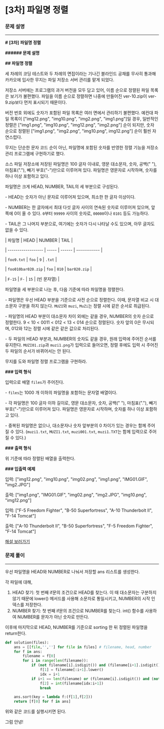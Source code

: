 # [3차] 파일명 정렬

### 문제 설명

---

**#** **[****3차****]** **파일명 정렬**



**###### 문제 설명**



**## 파일명 정렬**



세 차례의 코딩 테스트와 두 차례의 면접이라는 기나긴 블라인드 공채를 무사히 통과해 카카오에 입사한 무지는 파일 저장소 서버 관리를 맡게 되었다.



저장소 서버에는 프로그램의 과거 버전을 모두 담고 있어, 이름 순으로 정렬된 파일 목록은 보기가 불편했다. 파일을 이름 순으로 정렬하면 나중에 만들어진 ver-10.zip이 ver-9.zip보다 먼저 표시되기 때문이다.



버전 번호 외에도 숫자가 포함된 파일 목록은 여러 면에서 관리하기 불편했다. 예컨대 파일 목록이 ["img12.png", "img10.png", "img2.png", "img1.png"]일 경우, 일반적인 정렬은 ["img1.png", "img10.png", "img12.png", "img2.png"] 순이 되지만, 숫자 순으로 정렬된 ["img1.png", "img2.png", "img10.png", img12.png"] 순이 훨씬 자연스럽다.



무지는 단순한 문자 코드 순이 아닌, 파일명에 포함된 숫자를 반영한 정렬 기능을 저장소 관리 프로그램에 구현하기로 했다.



소스 파일 저장소에 저장된 파일명은 100 글자 이내로, 영문 대소문자, 숫자, 공백(" "), 마침표("."), 빼기 부호("-")만으로 이루어져 있다. 파일명은 영문자로 시작하며, 숫자를 하나 이상 포함하고 있다.



파일명은 크게 HEAD, NUMBER, TAIL의 세 부분으로 구성된다.



\- HEAD는 숫자가 아닌 문자로 이루어져 있으며, 최소한 한 글자 이상이다.

\- NUMBER는 한 글자에서 최대 다섯 글자 사이의 연속된 숫자로 이루어져 있으며, 앞쪽에 0이 올 수 있다. `0`부터 `99999` 사이의 숫자로, `00000`이나 `0101` 등도 가능하다.

\- TAIL은 그 나머지 부분으로, 여기에는 숫자가 다시 나타날 수도 있으며, 아무 글자도 없을 수 있다.



| 파일명       | HEAD | NUMBER | TAIL     |

| ------------------ | ----- | ------ | ------------ |

| `foo9.txt`     | `foo` | `9`  | `.txt`    |

| `foo010bar020.zip` | `foo` | `010` | `bar020.zip` |

| `F-15`       | `F-` | `15`  | (빈 문자열) |



파일명을 세 부분으로 나눈 후, 다음 기준에 따라 파일명을 정렬한다.



\- 파일명은 우선 HEAD 부분을 기준으로 사전 순으로 정렬한다. 이때, 문자열 비교 시 대소문자 구분을 하지 않는다. `MUZI`와 `muzi`, `MuZi`는 정렬 시에 같은 순서로 취급된다.

\- 파일명의 HEAD 부분이 대소문자 차이 외에는 같을 경우, NUMBER의 숫자 순으로 정렬한다. 9 < 10 < 0011 < 012 < 13 < 014 순으로 정렬된다. 숫자 앞의 0은 무시되며, 012와 12는 정렬 시에 같은 같은 값으로 처리된다.

\- 두 파일의 HEAD 부분과, NUMBER의 숫자도 같을 경우, 원래 입력에 주어진 순서를 유지한다. `MUZI01.zip`과 `muzi1.png`가 입력으로 들어오면, 정렬 후에도 입력 시 주어진 두 파일의 순서가 바뀌어서는 안 된다.



무지를 도와 파일명 정렬 프로그램을 구현하라.



**### 입력 형식**



입력으로 배열 `files`가 주어진다.



\- `files`는 1000 개 이하의 파일명을 포함하는 문자열 배열이다.

\- 각 파일명은 100 글자 이하 길이로, 영문 대소문자, 숫자, 공백(" "), 마침표("."), 빼기 부호("-")만으로 이루어져 있다. 파일명은 영문자로 시작하며, 숫자를 하나 이상 포함하고 있다.

\- 중복된 파일명은 없으나, 대소문자나 숫자 앞부분의 0 차이가 있는 경우는 함께 주어질 수 있다. (`muzi1.txt`, `MUZI1.txt`, `muzi001.txt`, `muzi1.TXT`는 함께 입력으로 주어질 수 있다.)



**### 출력 형식**



위 기준에 따라 정렬된 배열을 출력한다.



**### 입출력 예제**



입력: ["img12.png", "img10.png", "img02.png", "img1.png", "IMG01.GIF", "img2.JPG"]

출력: ["img1.png", "IMG01.GIF", "img02.png", "img2.JPG", "img10.png", "img12.png"]



입력: ["F-5 Freedom Fighter", "B-50 Superfortress", "A-10 Thunderbolt II", "F-14 Tomcat"]

출력: ["A-10 Thunderbolt II", "B-50 Superfortress", "F-5 Freedom Fighter", "F-14 Tomcat"]



[해설 보러가기](http://tech.kakao.com/2017/11/14/kakao-blind-recruitment-round-3/)



### 문제 풀이

---

우선 파일명을 HEAD와 NUMBER로 나눠서 저장할 ans 리스트를 생성한다. 

각 파일에 대해, 

1. HEAD 찾기: 첫 번째 if문의 조건으로 HEAD를 찾는다. 이 때 대소문자는 구분하지 않기 때문에 lower() 메서드를 사용해 소문자로 통일시키고, NUMBER의 시작 인덱스를 저장한다. 
2. NUMBER 찾기: 첫 번째 if문의 조건으로 NUMBER를 찾는다. int() 함수를 사용하여 NUMBER를 문자가 아닌 숫자로 만든다. 



이후에 마지막으로 HEAD, NUMBER를 기준으로 sorting 한 뒤 정렬된 파일명을 return한다. 

```python
def solution(files):
    ans = [[file,'',''] for file in files] # filename, head, number
    for f in ans:
        filename = f[0]
        for i in range(len(filename)):
            if (not filename[i].isdigit()) and (filename[i+1].isdigit()):
                f[1] = filename[:i+1].lower()
                idx = i+1
            if i+1 == len(filename) or (filename[i].isdigit()) and (not filename[i+1].isdigit()):
                f[2] = int(filename[idx:i+1])
                break
    
    ans.sort(key = lambda f:(f[1],f[2]))
    return [f[0] for f in ans]
```

위와 같은 코드를 실행시키면 된다. 



그럼 안녕!
